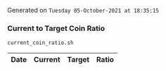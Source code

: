 Generated on `Tuesday 05-October-2021 at 18:35:15`

### Current to Target Coin Ratio
`current_coin_ratio.sh`

Date|Current|Target|Ratio
---|---|---|---
